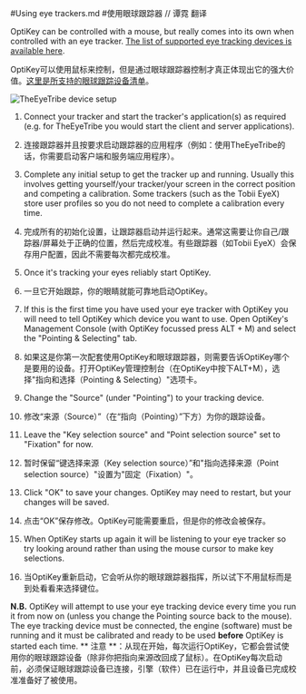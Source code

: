 #Using eye trackers.md
#使用眼球跟踪器 // 谭霓 翻译

OptiKey can be controlled with a mouse, but really comes into its own when controlled with an eye tracker. [The list of supported eye tracking devices is available here](https://github.com/JuliusSweetland/OptiKey/wiki/Supported-eye-trackers).

OptiKey可以使用鼠标来控制，但是通过眼球跟踪器控制才真正体现出它的强大价值。[这里是所支持的眼球跟踪设备清单](https://github.com/JuliusSweetland/OptiKey/wiki/Supported-eye-trackers)。

![TheEyeTribe device setup](https://github.com/JuliusSweetland/OptiKey/blob/gh-pages/images/theeyetribe-physical-setup.png)


1. Connect your tracker and start the tracker's application(s) as required (e.g. for TheEyeTribe you would start the client and server applications).
1. 连接跟踪器并且按要求启动跟踪器的应用程序（例如：使用TheEyeTribe的话，你需要启动客户端和服务端应用程序）。

2. Complete any initial setup to get the tracker up and running. Usually this involves getting yourself/your tracker/your screen in the correct position and competing a calibration. Some trackers (such as the Tobii EyeX) store user profiles so you do not need to complete a calibration every time.
2. 完成所有的初始化设置，让跟踪器启动并运行起来。通常这需要让你自己/跟踪器/屏幕处于正确的位置，然后完成校准。有些跟踪器（如Tobii EyeX）会保存用户配置，因此不需要每次都完成校准。

3. Once it's tracking your eyes reliably start OptiKey.
3. 一旦它开始跟踪，你的眼睛就能可靠地启动OptiKey。

4. If this is the first time you have used your eye tracker with OptiKey you will need to tell OptiKey which device you want to use. Open OptiKey's Management Console (with OptiKey focussed press ALT + M) and select the "Pointing & Selecting" tab.
4. 如果这是你第一次配套使用OptiKey和眼球跟踪器，则需要告诉OptiKey哪个是要用的设备。打开OptiKey管理控制台（在OptiKey中按下ALT+M），选择"指向和选择（Pointing & Selecting）"选项卡。

5. Change the "Source" (under "Pointing") to your tracking device.
5. 修改“来源（Source）”（在“指向（Pointing）”下方）为你的跟踪设备。

6. Leave the "Key selection source" and "Point selection source" set to "Fixation" for now. 
6. 暂时保留“键选择来源（Key selection source）”和"指向选择来源（Point selection source）"设置为"固定（Fixation）"。

7. Click "OK" to save your changes. OptiKey may need to restart, but your changes will be saved.
7. 点击“OK”保存修改。OptiKey可能需要重启，但是你的修改会被保存。

8. When OptiKey starts up again it will be listening to your eye tracker so try looking around rather than using the mouse cursor to make key selections.
8. 当OptiKey重新启动，它会听从你的眼球跟踪器指挥，所以试下不用鼠标而是到处看看来选择键位。

**N.B.** OptiKey will attempt to use your eye tracking device every time you run it from now on (unless you change the Pointing source back to the mouse). The eye tracking device must be connected, the engine (software) must be running and it must be calibrated and ready to be used **before** OptiKey is started each time.
** 注意 **：从现在开始，每次运行OptiKey，它都会尝试使用你的眼球跟踪设备（除非你把指向来源改回成了鼠标）。在OptiKey每次启动前，必须保证眼球跟踪设备已连接，引擎（软件）已在运行中，并且设备已完成校准准备好了被使用。
